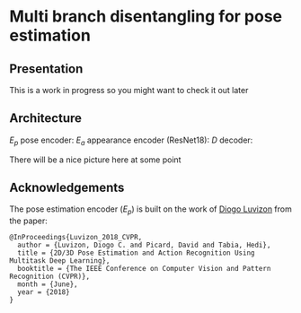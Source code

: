 
# Multi branch disentangling for pose estimation

## Presentation

This is a work in progress so you might want to check it out later

## Architecture

$E_p$ pose encoder:
$E_a$ appearance encoder (ResNet18):
$D$ decoder:

There will be a nice picture here at some point

## Acknowledgements

The pose estimation encoder ($E_p$) is built on the work of [Diogo Luvizon](https://github.com/dluvizon/deephar) from the paper:

```
@InProceedings{Luvizon_2018_CVPR,
  author = {Luvizon, Diogo C. and Picard, David and Tabia, Hedi},
  title = {2D/3D Pose Estimation and Action Recognition Using Multitask Deep Learning},
  booktitle = {The IEEE Conference on Computer Vision and Pattern Recognition (CVPR)},
  month = {June},
  year = {2018}
}
```
